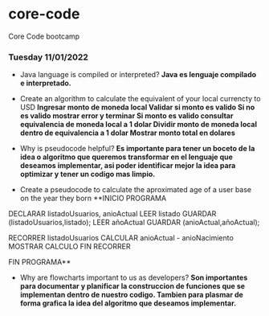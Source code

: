 # core-code
Core Code bootcamp

### Tuesday 11/01/2022
- Java language is compiled or interpreted?
**Java es lenguaje compilado e interpretado.**

- Create an algorithm to calculate the equivalent of your local currencty to USD
**Ingresar monto de moneda local
Validar si monto es valido
Si no es valido mostrar error y terminar
Si monto es valido consultar equivalencia de moneda local a 1 dolar
Dividir monto de moneda local dentro de equivalencia a 1 dolar
Mostrar monto total en dolares**

- Why is pseudocode helpful?
**Es importante para tener un boceto de la idea o algoritmo que queremos transformar en el lenguaje que deseamos implementar, asi poder identificar mejor la idea para optimizar y tener un codigo mas limpio.**

- Create a pseudocode to calculate the aproximated age of a user base on the year they born
**INICIO PROGRAMA

DECLARAR listadoUsuarios, anioActual
LEER listado
GUARDAR (listadoUsuarios,listado);
LEER añoActual
GUARDAR (anioActual,añoActual);

RECORRER listadoUsuarios
  CALCULAR anioActual - anioNacimiento
  MOSTRAR CALCULO
FIN RECORRER

FIN PROGRAMA**

- Why are flowcharts important to us as developers?
**Son importantes para documentar y planificar la construccion de funciones que se implementan dentro de nuestro codigo. Tambien para plasmar de forma grafica la idea del algoritmo que deseamos implementar.**


